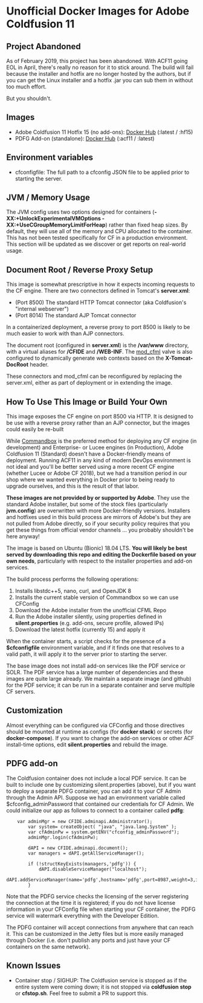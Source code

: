 # Unofficial Docker Images for Adobe Coldfusion 11

## Project Abandoned

As of February 2019, this project has been abandoned. With ACF11 going EOL in April, there's really no reason for it to stick around. The build will fail because the installer and hotfix are no longer hosted by the authors, but if you can get the Linux installer and a hotfix .jar you can sub them in without too much effort.

But you shouldn't.

## Images

* Adobe Coldfusion 11 Hotfix 15 (no add-ons): [Docker Hub](https://hub.docker.com/r/inleague/coldfusion11) (:latest / :hf15)
* PDFG Add-on (standalone): [Docker Hub](https://hub.docker.com/r/inleague/coldfusion_pdfg) (:acf11 / :latest)

## Environment variables

* cfconfigfile: The full path to a cfconfig JSON file to be applied prior to starting the server.

## JVM / Memory Usage

The JVM config uses two options designed for containers (**-XX:+UnlockExperimentalVMOptions -XX:+UseCGroupMemoryLimitForHeap**) rather than fixed heap sizes. By default, they will use all of the memory and CPU allocated to the container. This has not been tested specifically for CF in a production environment. This section will be updated as we discover or get reports on real-world usage.

## Document Root / Reverse Proxy Setup

This image is somewhat prescriptive in how it expects incoming requests to the CF engine. There are two connectors defined in Tomcat's **server.xml**:

* (Port 8500) The standard HTTP Tomcat connector (aka Coldfusion's "internal webserver")
* (Port 8014) The standard AJP Tomcat connector

In a containerized deployment, a reverse proxy to port 8500 is likely to be much easier to work with than AJP connectors.

The document root (configured in **server.xml**) is the **/var/www** directory, with a virtual aliases for **/CFIDE** and **/WEB-INF**.  The [mod_cfml](https://viviotech.github.io/mod_cfml/index.html) valve is also configured to dynamically generate web contexts based on the **X-Tomcat-DocRoot** header. 

These connectors and mod_cfml can be reconfigured by replacing the server.xml, either as part of deployment or in extending the image.

## How To Use This Image or Build Your Own

This image exposes the CF engine on port 8500 via HTTP. It is designed to be use with a reverse proxy rather than an AJP connector, but the images could easily be re-built 

While [Commandbox](https://hub.docker.com/r/ortussolutions/commandbox/) is the preferred method for deploying any CF engine (in development) and Enterprise- or Lucee engines (in Production), Adobe Coldfusion 11 (Standard) doesn't have a Docker-friendly means of deployment. Running ACF11 in any kind of modern DevOps environment is not ideal and you'll be better served using a more recent CF engine (whether Lucee or Adobe CF 2018), but we had a transition period in our shop where we wanted everything in Docker prior to being ready to upgrade ourselves, and this is the result of that labor. 

**These images are not provided by or supported by Adobe**. They use the standard Adobe installer, but some of the stock files (particularly **jvm.config**) are overwritten with more Docker-friendly versions. Installers and hotfixes used in this build process are mirrors of Adobe's but they are not pulled from Adobe directly, so if your security policy requires that you get these things from official vendor channels ... you probably shouldn't be here anyway!

The image is based on Ubuntu (Bionic) 18.04 LTS. **You will likely be best served by downloading this repo and editing the Dockerfile based on your own needs**, particularly with respect to the installer properties and add-on services. 

The build process performs the following operations:

1) Installs libstdc++5, nano, curl, and OpenJDK 8
2) Installs the current stable version of Commandbox so we can use CFConfig
3) Download the Adobe installer from the unofficial CFML Repo
4) Run the Adobe installer silently, using properties defined in **silent.properties** (e.g. add-ons, secure profile, allowed IPs)
5) Download the latest hotfix (currently 15) and apply it

When the container starts, a script checks for the presence of a **$cfconfigfile** environment variable, and if it finds one that resolves to a valid path, it will apply it to the server prior to starting the server. 

The base image does not install add-on services like the PDF service or SOLR. The PDF service has a large number of dependencies and these images are quite large already. We maintain a separate image (and github) for the PDF service; it can be run in a separate container and serve multiple CF servers.

## Customization 

Almost everything can be configured via CFConfig and those directives should be mounted at runtime as configs (for **docker stack**) or secrets (for **docker-compose**). If you want to change the add-on services or other ACF install-time options, edit **silent.properties** and rebuild the image. 

## PDFG add-on

The Coldfusion container does not include a local PDF service. It can be built to include one by customizing silent.properties (above), but if you want to deploy a separate PDFG container, you can add it to your CF Admin through the Admin API. Suppose we had an environment variable called $cfconfig_adminPassword that contained our credentials for CF Admin. We could initialize our app as follows to connect to a container called **pdfg**:

```
	var adminMgr = new CFIDE.adminapi.Administrator();
		var system= createObject( "java", "java.lang.System" );
		var cfAdminPw = system.getENV("cfconfig_adminPassword");
		adminMgr.login(cfAdminPw);
		
		dAPI = new CFIDE.adminapi.document();
		var managers = dAPI.getAllServiceManager();

		if (!structKeyExists(managers,'pdfg')) {
			dAPI.disableServiceManager("localhost");
			dAPI.addServiceManager(name='pdfg',hostname='pdfg',port=8987,weight=3,ishttps=false);
		}
```
Note that the PDFG service checks the licensing of the server registering the connection at the time it is registered; if you do not have license information in your CFConfig file when starting your CF container, the PDFG service will watermark everything with the Developer Edition.

The PDFG container will accept connections from anywhere that can reach it. This can be customized in the Jetty files but is more easily managed through Docker (i.e. don't publish any ports and just have your CF containers on the same network).

## Known Issues

* Container stop / SIGHUP: The Coldfusion service is stopped as if the entire system were coming down; it is not stopped via **coldfusion stop** or **cfstop.sh**. Feel free to submit a PR to support this.
